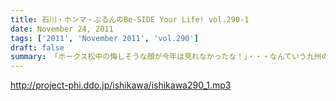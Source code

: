 ```yaml
---
title: 石川・ホンマ・ぶるんのBe-SIDE Your Life! vol.290-1
date: November 24, 2011
tags: ['2011', 'November 2011', 'vol.290']
draft: false
summary: 「ホークス松中の悔しそうな顔が今年は見れなかったな！」・・・なんていう九州の人たちから総スカンを食らうこと必至な会話をしつつ本日もスタート。ひどいなぁ。ストーブリーグトークも盛り上がる季節になりました。NAMAE
---
```


http://project-phi.ddo.jp/ishikawa/ishikawa290_1.mp3